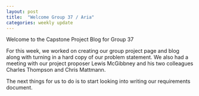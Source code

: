 ```yaml
---
layout: post
title:  "Welcome Group 37 / Aria"
categories: weekly update
---
```


Welcome to the Capstone Project Blog for Group 37

​For this week, we worked on creating our group project page and blog along with turning in a hard copy of our problem statement. We also had a meeting with our project proposer Lewis McGibbney and his two colleagues Charles Thompson and Chris Mattmann. ​

The next things for us to do is to start looking into writing our requirements document.
